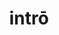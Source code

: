---
title: intrō
meaning: to enter
ch: eight
pos: verb
inf: intrāre
secondppstem: intr
infend: āre
conjugation: first
six: y
---